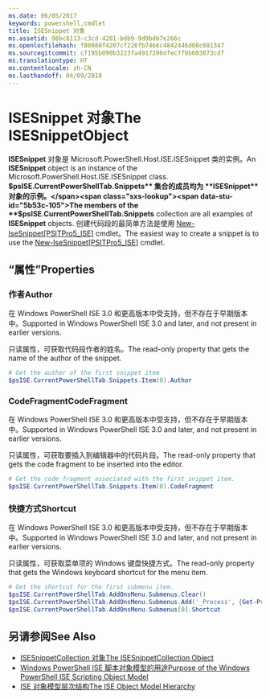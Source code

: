 ```yaml
---
ms.date: 06/05/2017
keywords: powershell,cmdlet
title: ISESnippet 对象
ms.assetid: 98bc8113-c3cd-4201-bdb9-9d9bdb7e266c
ms.openlocfilehash: f80080f4207cf226fb7466c4842446d08c081347
ms.sourcegitcommit: cf195b090b3223fa4917206dfec7f0b603873cdf
ms.translationtype: HT
ms.contentlocale: zh-CN
ms.lasthandoff: 04/09/2018
---
```

# <a name="the-isesnippetobject"></a><span data-ttu-id="5b53c-103">ISESnippet 对象</span><span class="sxs-lookup"><span data-stu-id="5b53c-103">The ISESnippetObject</span></span>

<span data-ttu-id="5b53c-104">**ISESnippet** 对象是 Microsoft.PowerShell.Host.ISE.ISESnippet 类的实例。</span><span class="sxs-lookup"><span data-stu-id="5b53c-104">An **ISESnippet** object is an instance of the Microsoft.PowerShell.Host.ISE.ISESnippet class.</span></span> <span data-ttu-id="5b53c-105">**$psISE.CurrentPowerShellTab.Snippets** 集合的成员均为 **ISESnippet** 对象的示例。</span><span class="sxs-lookup"><span data-stu-id="5b53c-105">The members of the **$psISE.CurrentPowerShellTab.Snippets** collection are all examples of **ISESnippet** objects.</span></span> <span data-ttu-id="5b53c-106">创建代码段的最简单方法是使用 [New-IseSnippet&#91;PSITPro5_ISE&#93;](https://technet.microsoft.com/library/0a6339a3-2683-4a8e-8929-90ad9a95c3e0) cmdlet。</span><span class="sxs-lookup"><span data-stu-id="5b53c-106">The easiest way to create a snippet is to use the [New-IseSnippet&#91;PSITPro5_ISE&#93;](https://technet.microsoft.com/library/0a6339a3-2683-4a8e-8929-90ad9a95c3e0) cmdlet.</span></span>

## <a name="properties"></a><span data-ttu-id="5b53c-107">“属性”</span><span class="sxs-lookup"><span data-stu-id="5b53c-107">Properties</span></span>

### <a name="author"></a><span data-ttu-id="5b53c-108">作者</span><span class="sxs-lookup"><span data-stu-id="5b53c-108">Author</span></span>

<span data-ttu-id="5b53c-109">在 Windows PowerShell ISE 3.0 和更高版本中受支持，但不存在于早期版本中。</span><span class="sxs-lookup"><span data-stu-id="5b53c-109">Supported in Windows PowerShell ISE 3.0 and later, and not present in earlier versions.</span></span>

<span data-ttu-id="5b53c-110">只读属性，可获取代码段作者的姓名。</span><span class="sxs-lookup"><span data-stu-id="5b53c-110">The read-only property that gets the name of the author of the snippet.</span></span>

```powershell
# Get the author of the first snippet item
$psISE.CurrentPowerShellTab.Snippets.Item(0).Author
```

### <a name="codefragment"></a><span data-ttu-id="5b53c-111">CodeFragment</span><span class="sxs-lookup"><span data-stu-id="5b53c-111">CodeFragment</span></span>

<span data-ttu-id="5b53c-112">在 Windows PowerShell ISE 3.0 和更高版本中受支持，但不存在于早期版本中。</span><span class="sxs-lookup"><span data-stu-id="5b53c-112">Supported in Windows PowerShell ISE 3.0 and later, and not present in earlier versions.</span></span>

<span data-ttu-id="5b53c-113">只读属性，可获取要插入到编辑器中的代码片段。</span><span class="sxs-lookup"><span data-stu-id="5b53c-113">The read-only property that gets the code fragment to be inserted into the editor.</span></span>

```powershell
# Get the code fragment associated with the first snippet item.
$psISE.CurrentPowerShellTab.Snippets.Item(0).CodeFragment
```

### <a name="shortcut"></a><span data-ttu-id="5b53c-114">快捷方式</span><span class="sxs-lookup"><span data-stu-id="5b53c-114">Shortcut</span></span>

<span data-ttu-id="5b53c-115">在 Windows PowerShell ISE 3.0 和更高版本中受支持，但不存在于早期版本中。</span><span class="sxs-lookup"><span data-stu-id="5b53c-115">Supported in Windows PowerShell ISE 3.0 and later, and not present in earlier versions.</span></span>

<span data-ttu-id="5b53c-116">只读属性，可获取菜单项的 Windows 键盘快捷方式。</span><span class="sxs-lookup"><span data-stu-id="5b53c-116">The read-only property that gets the Windows keyboard shortcut for the menu item.</span></span>

```powershell
# Get the shortcut for the first submenu item.
$psISE.CurrentPowerShellTab.AddOnsMenu.Submenus.Clear()
$psISE.CurrentPowerShellTab.AddOnsMenu.Submenus.Add('_Process', {Get-Process}, 'Alt+P')
$psISE.CurrentPowerShellTab.AddOnsMenu.Submenus[0].Shortcut
```

## <a name="see-also"></a><span data-ttu-id="5b53c-117">另请参阅</span><span class="sxs-lookup"><span data-stu-id="5b53c-117">See Also</span></span>

- [<span data-ttu-id="5b53c-118">ISESnippetCollection 对象</span><span class="sxs-lookup"><span data-stu-id="5b53c-118">The ISESnippetCollection Object</span></span>](The-ISESnippetCollection-Object.md)
- [<span data-ttu-id="5b53c-119">Windows PowerShell ISE 脚本对象模型的用途</span><span class="sxs-lookup"><span data-stu-id="5b53c-119">Purpose of the Windows PowerShell ISE Scripting Object Model</span></span>](purpose-of-the-windows-powershell-ise-scripting-object-model.md)
- [<span data-ttu-id="5b53c-120">ISE 对象模型层次结构</span><span class="sxs-lookup"><span data-stu-id="5b53c-120">The ISE Object Model Hierarchy</span></span>](The-ISE-Object-Model-Hierarchy.md)